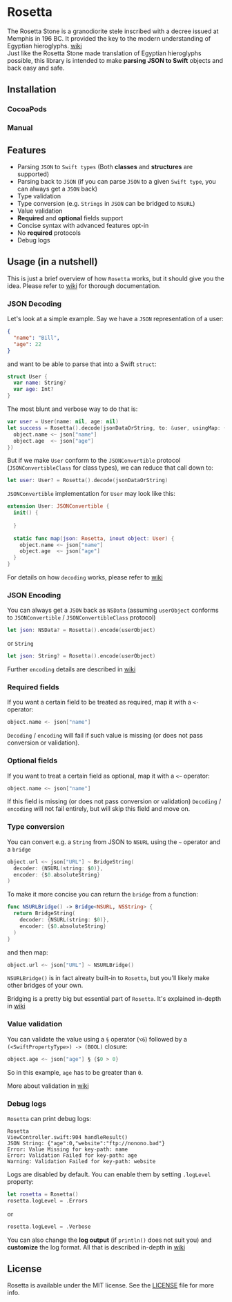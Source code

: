 # Rosetta
The Rosetta Stone is a granodiorite stele inscribed with a decree issued at Memphis in 196 BC. It provided the key to the modern understanding of Egyptian hieroglyphs. [wiki](http://en.wikipedia.org/wiki/Rosetta_Stone)  
Just like the Rosetta Stone made translation of Egyptian hieroglyphs possible, this library is intended to make **parsing JSON to Swift** objects and back easy and safe.

## Installation

### CocoaPods

### Manual

## Features

* Parsing `JSON` to `Swift types` (Both **classes** and **structures** are supported)
* Parsing back to `JSON` (if you can parse `JSON` to a given `Swift type`, you can always get a `JSON` back)
* Type validation
* Type conversion (e.g. `Strings` in `JSON` can be bridged to `NSURL`)
* Value validation
* **Required** and **optional** fields support
* Concise syntax with advanced features opt-in
* No **required** protocols
* Debug logs

## Usage (in a nutshell)

This is just a brief overview of how `Rosetta` works, but it should give you the idea. Please refer to [wiki](https://github.com/bartekchlebek/Rosetta/wiki) for thorough documentation.

### JSON Decoding

Let's look at a simple example. Say we have a `JSON` representation of a user:
```json
{  
  "name": "Bill",
  "age": 22
}
```
and want to be able to parse that into a Swift `struct`:
```swift
struct User {
  var name: String?
  var age: Int?
}
```
The most blunt and verbose way to do that is:
```swift
var user = User(name: nil, age: nil)
let success = Rosetta().decode(jsonDataOrString, to: &user, usingMap: {(json, inout object: User) -> () in
  object.name <~ json["name"]
  object.age  <~ json["age"]
})
```
But if we make `User` conform to the `JSONConvertible` protocol (`JSONConvertibleClass` for class types), we can reduce that call down to:
```swift
let user: User? = Rosetta().decode(jsonDataOrString)
```
`JSONConvertible` implementation for `User` may look like this:
```swift
extension User: JSONConvertible {
  init() {
    
  }
  
  static func map(json: Rosetta, inout object: User) {
    object.name <~ json["name"]
    object.age  <~ json["age"]
  }
}
```
For details on how `decoding` works, please refer to [wiki](https://github.com/bartekchlebek/Rosetta/wiki#json-decoding)

### JSON Encoding

You can always get a `JSON` back as `NSData` (assuming `userObject` conforms to `JSONConvertible` / `JSONConvertibleClass` protocol)
```swift
let json: NSData? = Rosetta().encode(userObject)
```
or `String`
```swift
let json: String? = Rosetta().encode(userObject)
```
Further `encoding` details are described in [wiki](https://github.com/bartekchlebek/Rosetta/wiki#json-encoding)

### Required fields

If you want a certain field to be treated as required, map it with a `<-` operator:
```swift
object.name <- json["name"]
```
`Decoding` / `encoding` will fail if such value is missing (or does not pass conversion or validation).

### Optional fields

If you want to treat a certain field as optional, map it with a `<~` operator:
```swift
object.name <~ json["name"]
```
If this field is missing (or does not pass conversion or validation) `Decoding` / `encoding` will not fail entirely, but will skip this field and move on.

### Type conversion

You can convert e.g. a `String` from JSON to `NSURL` using the `~` operator and a `bridge`
```swift
object.url <~ json["URL"] ~ BridgeString(
  decoder: {NSURL(string: $0)},
  encoder: {$0.absoluteString}
)
```
To make it more concise you can return the `bridge` from a function:
```swift
func NSURLBridge() -> Bridge<NSURL, NSString> {
  return BridgeString(
    decoder: {NSURL(string: $0)},
    encoder: {$0.absoluteString}
  )
}
```
and then map:
```swift
object.url <~ json["URL"] ~ NSURLBridge()
```
`NSURLBridge()` is in fact alreaty built-in to `Rosetta`, but you'll likely make other bridges of your own.

Bridging is a pretty big but essential part of `Rosetta`. It's explained in-depth in [wiki](https://github.com/bartekchlebek/Rosetta/wiki#bridging-)

### Value validation

You can validate the value using a `§` operator (`⌥6`) followed by a  
`(<SwiftPropertyType>) -> (BOOL)` closure:
```swift
object.age <~ json["age"] § {$0 > 0}
```
So in this example, `age` has to be greater than `0`.

More about validation in [wiki](https://github.com/bartekchlebek/Rosetta/wiki#validation-)

### Debug logs
`Rosetta` can print debug logs:
```
Rosetta
ViewController.swift:904 handleResult()
JSON String: {"age":0,"website":"ftp://nonono.bad"}
Error: Value Missing for key-path: name
Error: Validation Failed for key-path: age
Warning: Validation Failed for key-path: website
```
Logs are disabled by default. You can enable them by setting `.logLevel` property:
```swift
let rosetta = Rosetta()
rosetta.logLevel = .Errors
```
or
```swift
rosetta.logLevel = .Verbose
```
You can also change the **log output** (if `println()` does not suit you) and **customize** the log format. All that is described in-depth in [wiki](https://github.com/bartekchlebek/Rosetta/wiki#logs)

## License
Rosetta is available under the MIT license. See the [LICENSE](https://github.com/bartekchlebek/Rosetta/blob/master/LICENSE) file for more info.

